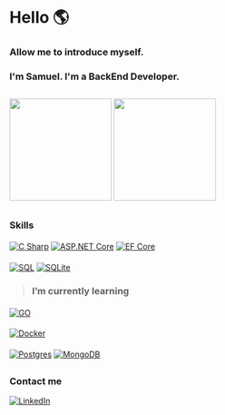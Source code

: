 # Hello 🌎

### Allow me to introduce myself.
### I'm Samuel. I'm a BackEnd Developer.

##
<img height="180em" src="https://github-readme-stats.vercel.app/api/top-langs/?username=samuelt27&layout=compact&theme=tokyonight"/>
<img height="180em" src="https://github-readme-stats.vercel.app/api?username=samuelt27&theme=tokyonight&show_icons=true&include_all_commits=true&hide=issues"/>

##

### Skills
####
[![C Sharp](https://img.shields.io/badge/C_Sharp-239120?style=for-the-badge&logo=csharp&logoColor=white&labelColor=101010)]()
[![ASP.NET Core](https://img.shields.io/badge/ASP.NET_Core-512BD4?style=for-the-badge&logo=dotnet&logoColor=white&labelColor=101010)]()
[![EF Core](https://img.shields.io/badge/EF_Core-512BD4?style=for-the-badge&logo=dotnet&logoColor=white&labelColor=101010)]()
####
[![SQL](https://img.shields.io/badge/SQL_Server-CC2927?style=for-the-badge&logo=microsoftsqlserver&logoColor=white&labelColor=101010)]()
[![SQLite](https://img.shields.io/badge/SQLite-003B57?style=for-the-badge&logo=sqlite&logoColor=white&labelColor=101010)]()
####
> ### I’m currently learning
####
[![GO](https://img.shields.io/badge/GO-00ADD8?style=for-the-badge&logo=go&logoColor=white&labelColor=101010)]()
####
[![Docker](https://img.shields.io/badge/Docker-00ADD8?style=for-the-badge&logo=docker&logoColor=white&labelColor=101010)]()
####
[![Postgres](https://img.shields.io/badge/PostgreSQL-4169E1?style=for-the-badge&logo=postgresql&logoColor=white&labelColor=101010)]()
[![MongoDB](https://img.shields.io/badge/MongoDB-47A248?style=for-the-badge&logo=mongodb&logoColor=white&labelColor=101010)]()
##

### Contact me
[![LinkedIn](https://img.shields.io/badge/LinkedIn-Samuel_Terrazas-0077B5?style=for-the-badge&logo=linkedin&logoColor=white&labelColor=101010)](https://www.linkedin.com/in/samuel-terrazas-78b020208)
